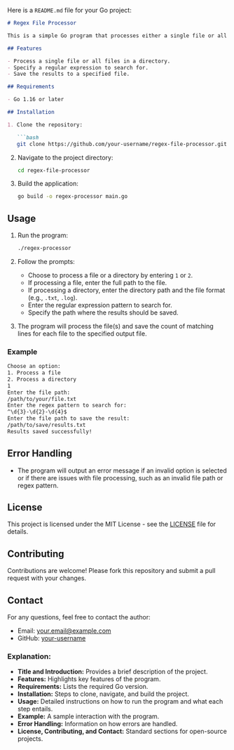Here is a `README.md` file for your Go project:

```markdown
# Regex File Processor

This is a simple Go program that processes either a single file or all files within a directory. It searches for lines that match a given regular expression pattern and counts the occurrences. The results are then saved to a specified output file.

## Features

- Process a single file or all files in a directory.
- Specify a regular expression to search for.
- Save the results to a specified file.

## Requirements

- Go 1.16 or later

## Installation

1. Clone the repository:

   ```bash
   git clone https://github.com/your-username/regex-file-processor.git
   ```

2. Navigate to the project directory:

   ```bash
   cd regex-file-processor
   ```

3. Build the application:

   ```bash
   go build -o regex-processor main.go
   ```

## Usage

1. Run the program:

   ```bash
   ./regex-processor
   ```

2. Follow the prompts:

   - Choose to process a file or a directory by entering `1` or `2`.
   - If processing a file, enter the full path to the file.
   - If processing a directory, enter the directory path and the file format (e.g., `.txt`, `.log`).
   - Enter the regular expression pattern to search for.
   - Specify the path where the results should be saved.

3. The program will process the file(s) and save the count of matching lines for each file to the specified output file.

### Example

```bash
Choose an option:
1. Process a file
2. Process a directory
1
Enter the file path:
/path/to/your/file.txt
Enter the regex pattern to search for:
^\d{3}-\d{2}-\d{4}$
Enter the file path to save the result:
/path/to/save/results.txt
Results saved successfully!
```

## Error Handling

- The program will output an error message if an invalid option is selected or if there are issues with file processing, such as an invalid file path or regex pattern.

## License

This project is licensed under the MIT License - see the [LICENSE](LICENSE) file for details.

## Contributing

Contributions are welcome! Please fork this repository and submit a pull request with your changes.

## Contact

For any questions, feel free to contact the author:

- Email: your.email@example.com
- GitHub: [your-username](https://github.com/your-username)


### Explanation:
- **Title and Introduction:** Provides a brief description of the project.
- **Features:** Highlights key features of the program.
- **Requirements:** Lists the required Go version.
- **Installation:** Steps to clone, navigate, and build the project.
- **Usage:** Detailed instructions on how to run the program and what each step entails.
- **Example:** A sample interaction with the program.
- **Error Handling:** Information on how errors are handled.
- **License, Contributing, and Contact:** Standard sections for open-source projects.
```
